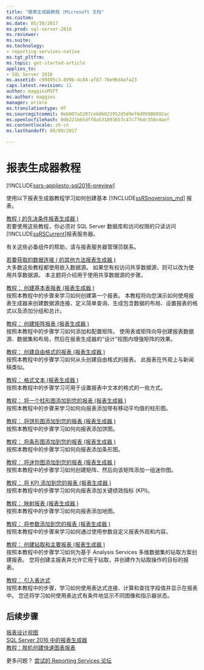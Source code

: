 ```yaml
---
title: "报表生成器教程 |Microsoft 文档"
ms.custom: 
ms.date: 05/30/2017
ms.prod: sql-server-2016
ms.reviewer: 
ms.suite: 
ms.technology:
- reporting-services-native
ms.tgt_pltfrm: 
ms.topic: get-started-article
applies_to:
- SQL Server 2016
ms.assetid: c99495c3-899b-4c84-af87-76e96d4afa23
caps.latest.revision: 11
author: maggiesMSFT
ms.author: maggies
manager: erikre
ms.translationtype: HT
ms.sourcegitcommit: 0eb007a5207ceb0b023952d5d9ef6d95986092ac
ms.openlocfilehash: 0db221b65dff8a531893657c47c776dc350c4aef
ms.contentlocale: zh-cn
ms.lasthandoff: 08/09/2017

---
```

# <a name="report-builder-tutorials"></a>报表生成器教程

[!INCLUDE[ssrs-appliesto-sql2016-preview](../includes/ssrs-appliesto-sql2016-preview.md)]

使用以下报表生成器教程学习如何创建基本 [!INCLUDE[ssRSnoversion_md](../includes/ssrsnoversion-md.md)] 报表。  
  
[教程 &#40; 的先决条件报表生成器 &#41;](../reporting-services/prerequisites-for-tutorials-report-builder.md)  
若要使用这些教程，你必须对 SQL Server 数据库和访问权限的只读访问[!INCLUDE[ssRSCurrent](../includes/ssrscurrent-md.md)]报表服务器。  
  
有关这些必备组件的帮助，请与报表服务器管理员联系。  
  
[若要获取的数据连接 &#40; 的其他方法报表生成器 &#41;](../reporting-services/alternative-ways-to-get-a-data-connection-report-builder.md)  
大多数这些教程都使用嵌入数据源。 如果您有权访问共享数据源，则可以改为使用共享数据源。 本主题将介绍用于使用共享数据源的步骤。  
  
[教程： 创建基本表报表 &#40;报表生成器 &#41;](../reporting-services/tutorial-creating-a-basic-table-report-report-builder.md)  
按照本教程中的步骤来学习如何创建第一个报表。 本教程将向您演示如何使用报表生成器来创建数据源连接、定义简单查询、生成包含数据的布局、设置报表的格式以及添加分组和总计。  
  
[教程： 创建矩阵报表 &#40;报表生成器 &#41;](../reporting-services/tutorial-creating-a-matrix-report-report-builder.md)  
按照本教程中的步骤学习如何添加和配置矩阵。 使用表或矩阵向导创建报表数据源、数据集和布局，然后在报表生成器的“设计”视图内增强矩阵的效果。  
  
[教程： 创建自由格式的报表 &#40;报表生成器 &#41;](../reporting-services/tutorial-creating-a-free-form-report-report-builder.md)  
按照本教程中的步骤学习如何从头创建自由格式的报表。 此报表在外观上与新闻稿类似。  
  
[教程： 格式文本 &#40;报表生成器 &#41;](../reporting-services/tutorial-format-text-report-builder.md)  
按照本教程中的步骤学习可用于设置报表中文本的格式的一些方式。  
  
[教程： 将一个柱形图添加到您的报表 &#40;报表生成器 &#41;](../reporting-services/tutorial-add-a-column-chart-to-your-report-report-builder.md)  
按照本教程中的步骤来学习如何向报表添加带有移动平均值的柱形图。  
  
[教程： 将饼形图添加到您的报表 &#40;报表生成器 &#41;](../reporting-services/tutorial-add-a-pie-chart-to-your-report-report-builder.md)  
按照本教程中的步骤学习如何向报表添加饼图。  
  
[教程： 将条形图添加到您的报表 &#40;报表生成器 &#41;](../reporting-services/tutorial-add-a-bar-chart-to-your-report-report-builder.md)  
按照本教程中的步骤学习如何向报表添加条形图。  
  
[教程： 将迷你图添加到您的报表 &#40;报表生成器 &#41;](../reporting-services/tutorial-add-a-sparkline-to-your-report-report-builder.md)  
按照本教程中的步骤学习如何创建矩阵、然后向该矩阵添加一组迷你图。  
  
[教程： 将 KPI 添加到您的报表 &#40;报表生成器 &#41;](../reporting-services/tutorial-adding-a-kpi-to-your-report-report-builder.md)  
按照本教程中的步骤学习如何向报表添加关键绩效指标 (KPI)。  
  
[教程： 映射报表 &#40;报表生成器 &#41;](../reporting-services/tutorial-map-report-report-builder.md)  
按照本教程中的步骤学习如何向报表添加地图。  
  
[教程： 将参数添加到您的报表 &#40;报表生成器 &#41;](../reporting-services/tutorial-add-a-parameter-to-your-report-report-builder.md)  
按照本教程中的步骤来学习如何通过使用参数自定义报表外观和内容。  
  
[教程： 创建钻取和主要报表 &#40;报表生成器 &#41;](../reporting-services/tutorial-creating-drillthrough-and-main-reports-report-builder.md)  
按照本教程中的步骤学习如何为基于 Analysis Services 多维数据集的钻取方案创建报表。 您将创建主报表并允许它用于钻取，并创建作为钻取操作的目标的报表。  
  
[教程： 引入表达式](../reporting-services/tutorial-introducing-expressions.md)  
按照本教程中的步骤，学习如何使用表达式连接、计算和查找字段值并显示在报表中。 您还将学习如何使用表达式有条件地显示不同图像和指示器状态。  

## <a name="next-steps"></a>后续步骤

[报表设计视图](../reporting-services/report-builder/report-design-view-report-builder.md)  
[SQL Server 2016 中的报表生成器](../reporting-services/report-builder/report-builder-in-sql-server-2016.md)  
[教程：脱机创建快速图表报表](../reporting-services/report-builder/tutorial-create-a-quick-chart-report-offline-report-builder.md)  

更多问题？ [尝试的 Reporting Services 论坛](http://go.microsoft.com/fwlink/?LinkId=620231)
